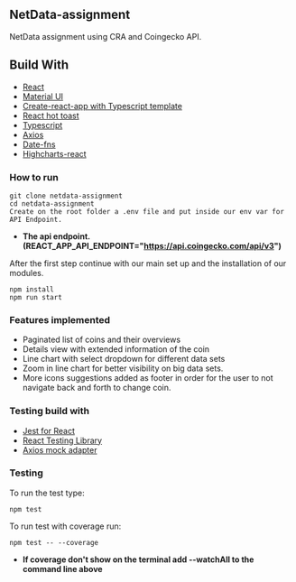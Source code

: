 ## NetData-assignment

NetData assignment using CRA and Coingecko API.
## Build With

* [React](https://reactjs.org/)
* [Material UI](https://material-ui.com/)
* [Create-react-app with Typescript template](https://create-react-app.dev/docs/adding-typescript/)
* [React hot toast](https://github.com/timolins/react-hot-toast)
* [Typescript](https://www.typescriptlang.org/docs/handbook/react.html)
* [Axios](https://github.com/axios/axios)
* [Date-fns](https://date-fns.org/)
* [Highcharts-react](https://github.com/highcharts/highcharts-react)

### How to run 

```
git clone netdata-assignment
cd netdata-assignment
Create on the root folder a .env file and put inside our env var for API Endpoint.
```

* **The api endpoint. (REACT_APP_API_ENDPOINT="https://api.coingecko.com/api/v3")**

After the first step continue with our main set up and the installation of our modules.

```
npm install
npm run start
```

### Features implemented
* Paginated list of coins and their overviews
* Details view with extended information of the coin
* Line chart with select dropdown for different data sets
* Zoom in line chart for better visibility on big data sets.
* More icons suggestions added as footer in order for the user to not navigate back and forth to change coin.

### Testing build with

* [Jest for React](https://jestjs.io/)
* [React Testing Library](https://testing-library.com/docs/react-testing-library/intro/)
* [Axios mock adapter](https://github.com/ctimmerm/axios-mock-adapter#readme)

### Testing
To run the test type:

```
npm test
```

To run test with coverage run:

```
npm test -- --coverage
```

* **If coverage don't show on the terminal add --watchAll to the command line above**


